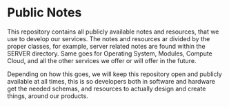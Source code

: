 # Public Notes

This repository contains all publicly available notes and resources, that we use to develop our services. The notes and resources ar divided by the proper classes, for example, server related notes are found within the SERVER directory. Same goes for Operating System, Modules, Compute Cloud, and all the other services we offer or will offer in the future.

Depending on how this goes, we will keep this repository open and publicly available at all times, this is so developers both in software and hardware get the needed schemas, and resources to actually design and create things, around our products.

